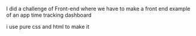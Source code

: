 I did a challenge of Front-end where we have to make a front end example of an app time tracking dashboard

i use pure css and html to make it
